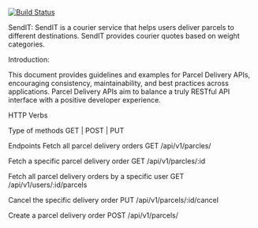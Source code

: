 [![Build Status](https://travis-ci.org/cop1fab/Andela_challenge_2.svg?branch=api)](https://travis-ci.org/cop1fab/Andela_challenge_2)

SendIT: SendIT is a courier service that helps users deliver parcels to different destinations. SendIT
provides courier quotes based on weight categories.

Introduction: 

This document provides guidelines and examples for Parcel Delivery APIs, encouraging consistency, maintainability, and best practices across applications. Parcel Delivery APIs aim to balance a truly RESTful API interface with a positive developer experience.

HTTP Verbs

Type of methods
GET | POST | PUT

Endpoints
Fetch all parcel delivery orders
GET /api/v1/parcles/

Fetch a specific parcel delivery order
GET /api/v1/parcles/:id

Fetch all parcel delivery orders by a specific user
GET /api/v1/users/:id/parcels

Cancel the specific delivery order
PUT /api/v1/parcels/:id/cancel

Create a parcel delivery order
POST /api/v1/parcels/


